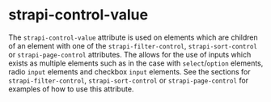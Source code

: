 # strapi-control-value

The `strapi-control-value` attribute is used on elements which are children of an element with one of the `strapi-filter-control`, `strapi-sort-control` or `strapi-page-control` attributes. The allows for the use of inputs which exists as multiple elements such as in the case with `select`/`option` elements, radio `input` elements and checkbox `input` elements. See the sections for `strapi-filter-control`, `strapi-sort-control` or `strapi-page-control` for examples of how to use this attribute.

